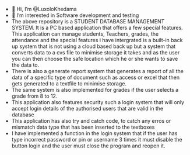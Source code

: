 - 👋 Hi, I’m @LuxoloKhedama
- 👀 I’m interested in Software development and testing
- The above repository is a STUDENT DATABASE MANAGEMENT SYSTEM. It is a PC based application that offers a few special features. This application can manage students, Teachers, grades, the attendance and the special features i have intergrated is a built-in back up system that is not using a cloud based back up but a system that converts data to a cvs file to minimise storage it takes and as the user you can then choose the safe location which he or she wants to save the data to.
-   There is also a generate report system that generates a report of all the data of a specific type of document such as access or excel that then gets generated to a textfile to minimise storage.
-   The same system is also implemented for grades if the user selects a grade from 8 to 12.
-   This application also features security such a login system that will only accept login details of the authorised users that are valid in the database
-   This application has also try and catch code, to catch any erros or mismatch data type that has been inserted to the textboxes
-   I have implemented a function in the login system that if the user has type incorrect password or pin or username 3 times it must disable the button login and the user must close the program and reopen it.
